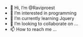 - 👋 Hi, I’m @Raviproest
- 👀 I’m interested in programming
- 🌱 I’m currently learning Jquery
- 💞️ I’m looking to collaborate on ...
- 📫 How to reach me ...

<!---
Raviproest/Raviproest is a ✨ special ✨ repository because its `README.md` (this file) appears on your GitHub profile.
You can click the Preview link to take a look at your changes.
--->
